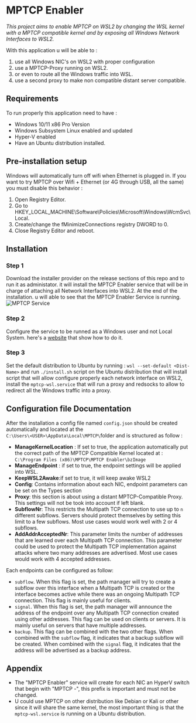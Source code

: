 
# MPTCP Enabler

*This project aims to enable MPTCP on WSL2 by changing the WSL kernel with a MPTCP compatible kernel and by exposing all Windows Network Interfaces to WSL2.*

With this application u will be able to :

1. use all Windows NIC's on WSL2 with proper configuration
2. use a MPTCP-Proxy running on WSL2.
3. or even to route all the Windows traffic into WSL.
4. use a second proxy to make non compatible distant server compatible.


## Requirements
To run properly this application need to have :

- Windows 10/11 x86 Pro Version
- Windows Subsystem Linux enabled and updated
- Hyper-V enabled
- Have an Ubuntu distribution installed.

## Pre-installation setup
Windows will automatically turn off wifi when Ethernet is plugged in. If you want to try MPTCP over Wifi + Ethernet (or 4G through USB, all the same) you must disable this behavior :
1. Open Registry Editor.
2. Go to HKEY_LOCAL_MACHINE\Software\Policies\Microsoft\Windows\WcmSvc\Local.
3. Create/change the fMinimizeConnections registry DWORD to 0.
4. Close Registry Editor and reboot.

## Installation

### Step 1
Download the installer provider on the release sections of this repo and to run it as administator. it will install the MPTCP Enabler service that will be in charge of attaching all Network Interfaces into WSL2. At the end of the installation. u will able to see that the MPTCP Enabler Service is running.  
![MPTCP Service](https://i.ibb.co/JFnKSyY/Capture-d-cran-2024-03-03-161257.png)
### Step 2
Configure the service to be runned as a Windows user and not Local System. here's a [website](https://docs.microfocus.com/SM/9.61/Hybrid/Content/serversetup/tasks/configure_the_service_manager_service_to_run_as_a_windows_user.htm) that show how to do it.
### Step 3
Set the default distribution to Ubuntu by running : `wsl --set-default <Dist-Name>` and run `./install.sh` script on the Ubuntu distribution that will install script that will allow configure properly each network interface on WSL2, install the `mptcp-wsl.service` that will run a  proxy and redsocks to allow to redirect all the Windows traffic into a proxy.

## Configuration file Documentation
After the installation a config file named `config.json` should be created automatically and located at the  
`C:\Users\<USER>\AppData\Local\MPTCP\`folder and is structured as follow :

- **ManageKernelLocation** : If set to true, the application automatically put the correct path of the MPTCP Compatible Kernel located at : `C:\Program Files (x86)\MPTCP\MPTCP Enabler\bzImage`
- **ManageEndpoint** : if set to true, the endpoint settings will be applied into WSL.
- **KeepWSL2Awake**:if set to true, it will keep awake WSL2
- **Config**: Contains information about each NIC, endpoint parameters can be set on the Types section
- **Proxy**: this section is about using a distant MPTCP-Compatible Proxy. This settings will not be took into account if left blank.
- **SubflowNr**: This restricts the Multipath TCP connection to use up to  `n` different subflows. Servers should protect themselves by setting this limit to a few subflows. Most use cases would work well with 2 or 4 subflows.
- **AddAddrAcceptedNr**: This parameter limits the number of addresses that are learned over each Multipath TCP connection. This parameter could be used to protect the Multipath TCP implementation against attacks where two many addresses are advertised. Most use cases would work with 4 accepted addresses.

Each endpoints can be configured as follow:
-   `subflow`. When this flag is set, the path manager will try to create a subflow over this interface when a Multipath TCP is created or the interface becomes active while there was an ongoing Multipath TCP connection. This flag is mainly useful for clients.
-   `signal`. When this flag is set, the path manager will announce the address of the endpoint over any Multipath TCP connection created using other addresses. This flag can be used on clients or servers. It is mainly useful on servers that have multiple addresses.
-   `backup`. This flag can be combined with the two other flags. When combined with the  `subflow` flag, it indicates that a backup subflow will be created. When combined with the  `signal` flag, it indicates that the address will be advertised as a backup address.
## Appendix
- The "MPTCP Enabler" service will create for each NIC an HyperV switch that begin with "MPTCP -", this prefix is important and must not be changed.
- U could use MPTCP on other distribution like Debian or Kali or other since it will share the same kernel, the most important thing is that the `mptcp-wsl.service` is running on a Ubuntu distribution.